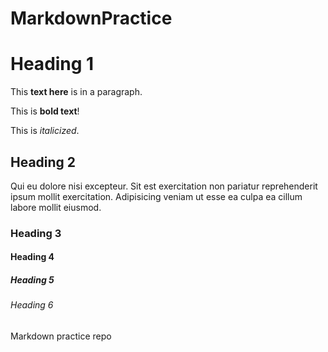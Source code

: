 # MarkdownPractice

# Heading 1
This **text here** is in a paragraph.

This is **bold text**!

This is *italicized*.

## Heading 2
Qui eu dolore nisi excepteur. Sit est exercitation non pariatur reprehenderit ipsum mollit exercitation. Adipisicing veniam ut esse ea culpa ea cillum labore mollit eiusmod.

### Heading 3


#### Heading 4
##### Heading 5
###### Heading 6

Markdown practice repo
